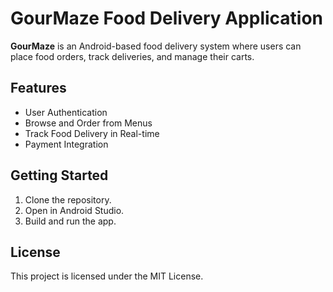 # GourMaze Food Delivery Application

**GourMaze** is an Android-based food delivery system where users can place food orders, track deliveries, and manage their carts.

## Features

- User Authentication
- Browse and Order from Menus
- Track Food Delivery in Real-time
- Payment Integration

## Getting Started

1. Clone the repository.
2. Open in Android Studio.
3. Build and run the app.

## License

This project is licensed under the MIT License.
